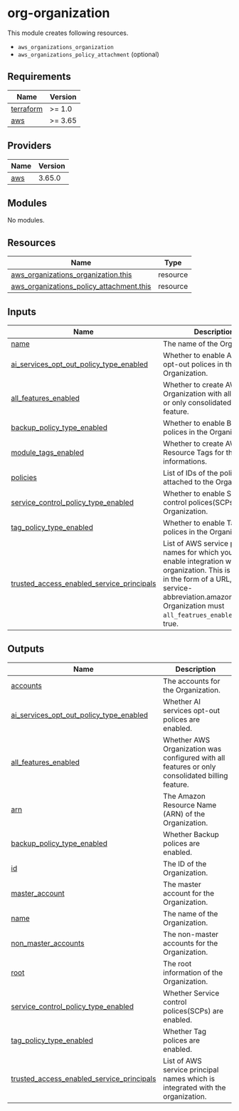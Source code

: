 # org-organization

This module creates following resources.

- `aws_organizations_organization`
- `aws_organizations_policy_attachment` (optional)

<!-- BEGINNING OF PRE-COMMIT-TERRAFORM DOCS HOOK -->
## Requirements

| Name | Version |
|------|---------|
| <a name="requirement_terraform"></a> [terraform](#requirement\_terraform) | >= 1.0 |
| <a name="requirement_aws"></a> [aws](#requirement\_aws) | >= 3.65 |

## Providers

| Name | Version |
|------|---------|
| <a name="provider_aws"></a> [aws](#provider\_aws) | 3.65.0 |

## Modules

No modules.

## Resources

| Name | Type |
|------|------|
| [aws_organizations_organization.this](https://registry.terraform.io/providers/hashicorp/aws/latest/docs/resources/organizations_organization) | resource |
| [aws_organizations_policy_attachment.this](https://registry.terraform.io/providers/hashicorp/aws/latest/docs/resources/organizations_policy_attachment) | resource |

## Inputs

| Name | Description | Type | Default | Required |
|------|-------------|------|---------|:--------:|
| <a name="input_name"></a> [name](#input\_name) | The name of the Organization. | `string` | n/a | yes |
| <a name="input_ai_services_opt_out_policy_type_enabled"></a> [ai\_services\_opt\_out\_policy\_type\_enabled](#input\_ai\_services\_opt\_out\_policy\_type\_enabled) | Whether to enable AI services opt-out polices in the Organization. | `bool` | `false` | no |
| <a name="input_all_features_enabled"></a> [all\_features\_enabled](#input\_all\_features\_enabled) | Whether to create AWS Organization with all features or only consolidated billing feature. | `bool` | `true` | no |
| <a name="input_backup_policy_type_enabled"></a> [backup\_policy\_type\_enabled](#input\_backup\_policy\_type\_enabled) | Whether to enable Backup polices in the Organization. | `bool` | `false` | no |
| <a name="input_module_tags_enabled"></a> [module\_tags\_enabled](#input\_module\_tags\_enabled) | Whether to create AWS Resource Tags for the module informations. | `bool` | `true` | no |
| <a name="input_policies"></a> [policies](#input\_policies) | List of IDs of the policies to be attached to the Organization. | `list(string)` | `[]` | no |
| <a name="input_service_control_policy_type_enabled"></a> [service\_control\_policy\_type\_enabled](#input\_service\_control\_policy\_type\_enabled) | Whether to enable Service control polices(SCPs) in the Organization. | `bool` | `true` | no |
| <a name="input_tag_policy_type_enabled"></a> [tag\_policy\_type\_enabled](#input\_tag\_policy\_type\_enabled) | Whether to enable Tag polices in the Organization. | `bool` | `false` | no |
| <a name="input_trusted_access_enabled_service_principals"></a> [trusted\_access\_enabled\_service\_principals](#input\_trusted\_access\_enabled\_service\_principals) | List of AWS service principal names for which you want to enable integration with the organization. This is typically in the form of a URL, such as service-abbreviation.amazonaws.com. Organization must `all_featrues_enabled` set to true. | `list(string)` | `[]` | no |

## Outputs

| Name | Description |
|------|-------------|
| <a name="output_accounts"></a> [accounts](#output\_accounts) | The accounts for the Organization. |
| <a name="output_ai_services_opt_out_policy_type_enabled"></a> [ai\_services\_opt\_out\_policy\_type\_enabled](#output\_ai\_services\_opt\_out\_policy\_type\_enabled) | Whether AI services opt-out polices are enabled. |
| <a name="output_all_features_enabled"></a> [all\_features\_enabled](#output\_all\_features\_enabled) | Whether AWS Organization was configured with all features or only consolidated billing feature. |
| <a name="output_arn"></a> [arn](#output\_arn) | The Amazon Resource Name (ARN) of the Organization. |
| <a name="output_backup_policy_type_enabled"></a> [backup\_policy\_type\_enabled](#output\_backup\_policy\_type\_enabled) | Whether Backup polices are enabled. |
| <a name="output_id"></a> [id](#output\_id) | The ID of the Organization. |
| <a name="output_master_account"></a> [master\_account](#output\_master\_account) | The master account for the Organization. |
| <a name="output_name"></a> [name](#output\_name) | The name of the Organization. |
| <a name="output_non_master_accounts"></a> [non\_master\_accounts](#output\_non\_master\_accounts) | The non-master accounts for the Organization. |
| <a name="output_root"></a> [root](#output\_root) | The root information of the Organization. |
| <a name="output_service_control_policy_type_enabled"></a> [service\_control\_policy\_type\_enabled](#output\_service\_control\_policy\_type\_enabled) | Whether Service control polices(SCPs) are enabled. |
| <a name="output_tag_policy_type_enabled"></a> [tag\_policy\_type\_enabled](#output\_tag\_policy\_type\_enabled) | Whether Tag polices are enabled. |
| <a name="output_trusted_access_enabled_service_principals"></a> [trusted\_access\_enabled\_service\_principals](#output\_trusted\_access\_enabled\_service\_principals) | List of AWS service principal names which is integrated with the organization. |
<!-- END OF PRE-COMMIT-TERRAFORM DOCS HOOK -->

